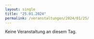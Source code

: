 ```yaml
---
layout: single
title: "25.01.2024"
permalink: /veranstaltungen/2024/01/25/
---
```


Keine Veranstaltung an diesem Tag.
